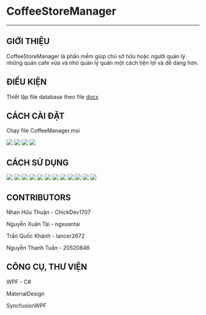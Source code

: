 # CoffeeStoreManager
___

## GIỚI THIỆU

CoffeeStoreManager là phần mềm giúp chủ sở hữu hoặc người quản lý những quán cafe vừa và nhỏ quản lý quán một cách tiện lợi và dễ dàng hơn.


## ĐIỀU KIỆN

Thiết lập file database theo file [docx](https://docs.google.com/document/d/1omH-9nghcgK9ok7s1X4YNy2XQJ0YOPWBXRHRdkWHt88/edit)



## CÁCH CÀI ĐẶT

Chạy file CoffeeManager.msi

<img src="CoffeeStoreManager/HowToUse/Install/1.png">
<img src="CoffeeStoreManager/HowToUse/Install/2.png">
<img src="CoffeeStoreManager/HowToUse/Install/3.png">
<img src="CoffeeStoreManager/HowToUse/Install/4.png">



## CÁCH SỬ DỤNG

<img src="CoffeeStoreManager/HowToUse/MainWindow.png">
<img src="CoffeeStoreManager/HowToUse/AdminWindow.png">
<img src="CoffeeStoreManager/HowToUse/ManageFoodMaini.png">
<img src="CoffeeStoreManager/HowToUse/FoodTypePage.png">
<img src="CoffeeStoreManager/HowToUse/ManageEmplyeeMain.png">
<img src="CoffeeStoreManager/HowToUse/EmployeeTypeMain.png">
<img src="CoffeeStoreManager/HowToUse/PartTimeSchedulerMain.png">
<img src="CoffeeStoreManager/HowToUse/ManageSourceMain.png">
<img src="CoffeeStoreManager/HowToUse/StatisticMain.png">
<img src="CoffeeStoreManager/HowToUse/StatisticMain2.png">
<img src="CoffeeStoreManager/HowToUse/RegulationMain.png">
<img src="CoffeeStoreManager/HowToUse/AccountMain.png">


## CONTRIBUTORS

Nhan Hữu Thuận - ChickDev1707 

Nguyễn Xuân Tài - ngxuantai

Trần Quốc Khánh - lancer2672

Nguyễn Thanh Tuấn - 20520846



## CÔNG CỤ, THƯ VIỆN

WPF - C#

MaterialDesign

SyncfusionWPF
